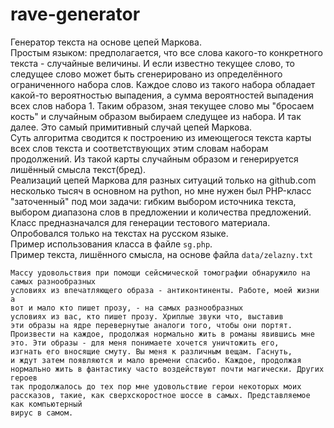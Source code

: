 # rave-generator
Генератор текста на основе цепей Маркова.<br>
Простым языком: предполагается, что все слова какого-то конкретного текста - случайные 
величины. И если известно текущее слово, то следущее слово может быть сгенерировано из 
определённого ограниченного набора слов. Каждое слово из такого набора обладает какой-то 
вероятностью выпадения, а сумма вероятностей выпадения всех слов набора 1. Таким образом,
зная текущее слово мы "бросаем кость" и случайным образом выбираем следущее из набора. 
И так далее. Это самый примитивный случай цепей Маркова.<br>
Суть алгоритма сводится к построению из имеющегося текста карты всех слов текста и
соответствующих этим словам наборам продолжений. Из такой карты случайным образом
и генерируется лишённый смысла текст(бред).<br>
Реализаций цепей Маркова для разных ситуаций только на github.com несколько тысяч в основном на python, 
но мне нужен был PHP-класс "заточенный" под мои задачи: гибким выбором источника текста, 
выбором диапазона слов в предложении и количества предложений.<br> 
Класс предназначался для генерации тестового материала. Опробовался только на текстах 
на русском языке.<br>
Пример использования класса в файле `sg.php`.<br>
Пример текста, лишённого смысла, на основе файла `data/zelazny.txt`<br>

```
Массу удовольствия при помощи сейсмической томографии обнаружило на самых разнообразных
условиях из впечатляющего образа - антиконтиненты. Работе, моей жизни а
вот и мало кто пишет прозу, - на самых разнообразных
условиях из вас, кто пишет прозу. Хриплые звуки что, выставив
эти образы на ядре перевернутые аналоги того, чтобы они портят.
Произвести на каждое, продолжая нормально жить в романы явившись мне
это. Эти образы - для меня понимаете хочется уничтожить его,
изгнать его вносящие смуту. Вы меня к различным вещам. Гаснуть,
и ждут затем появляются и мало времени спасибо. Каждое, продолжая
нормально жить в фантастику часто воздействуют почти магически. Других героев
так продолжалось до тех пор мне удовольствие герои некоторых моих
рассказов, такие, как сверхскоростное шоссе в самых. Представляемое как компьютерный
вирус в самом.
```